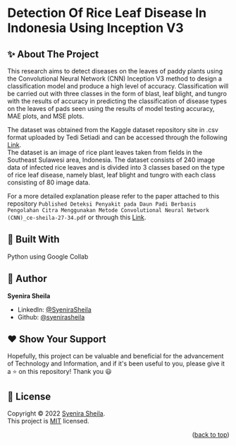 # Detection Of Rice Leaf Disease In Indonesia Using Inception V3

## ✨ About The Project

This research aims to detect diseases on the leaves of paddy plants using the Convolutional Neural Network (CNN) Inception V3 method to design a classification model and produce a high level of accuracy. Classification will be carried out with three classes in the form of blast, leaf blight, and tungro with the results of accuracy in predicting the classification of disease types on the leaves of pads seen using the results of model testing accuracy, MAE plots, and MSE plots.

The dataset was obtained from the Kaggle dataset repository site in .csv format uploaded by Tedi Setiadi and can be accessed through the following [Link](https://www.kaggle.com/datasets/tedisetiady/leaf-rice-disease-indonesia).<br />
The dataset is an image of rice plant leaves taken from fields in the Southeast Sulawesi area, Indonesia. The dataset consists of 240 image data of infected rice leaves and is divided into 3 classes based on the type of rice leaf disease, namely blast, leaf blight and tungro with each class consisting of 80 image data.

For a more detailed explanation please refer to the paper attached to this repository `Published Deteksi Penyakit pada Daun Padi Berbasis Pengolahan Citra Menggunakan Metode Convolutional Neural Network (CNN)_ce-sheila-27-34.pdf` or through this [Link](https://jurnal.pnj.ac.id/index.php/multinetics/article/view/5255/2891).

## 🚀 Built With

Python using Google Collab

## 👤 Author

**Syenira Sheila**

- LinkedIn: [@SyeniraSheila](https://www.linkedin.com/in/syenira-sheila-364304256/)
- Github: [@syenirasheila](https://github.com/syenirasheila)

## ❤️ Show Your Support

Hopefully, this project can be valuable and beneficial for the advancement of Technology and Information, and if it's been useful to you, please give it a ⭐️ on this repository! Thank you 😃

## 📝 License

Copyright © 2022 [Syenira Sheila](https://github.com/syenirasheila).<br />
This project is [MIT](https://github.com/syenirasheila/Detection-of-Rice-Leaf-Disease-in-Indonesia-InceptionV3/blob/main/LICENSE.txt) licensed.


<p align="right">(<a href="#readme-top">back to top</a>)</p>

